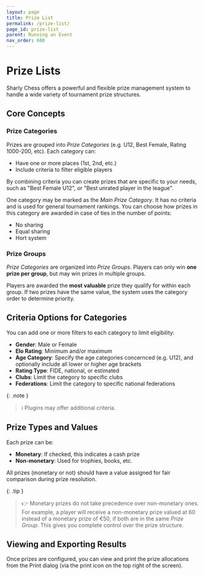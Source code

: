 ```yaml
---
layout: page
title: Prize List
permalink: /prize-list/
page_id: prize-list
parent: Running an Event
nav_order: 600
---
```


# Prize Lists

Sharly Chess offers a powerful and flexible prize management system to handle a wide variety of tournament prize structures.

## Core Concepts

### Prize Categories

Prizes are grouped into _Prize Categories_ (e.g. U12, Best Female, Rating 1000-200, etc). Each category can:

* Have one or more places (1st, 2nd, etc.)
* Include criteria to filter eligible players

By combining criteria you can create prizes that are specific to your needs, such as "Best Female U12", or "Best unrated player in the league".

One category may be marked as the _Main Prize Category_. It has no criteria and is used for general tournament rankings. You can choose how prizes in this category are awarded in case of ties in the number of points:

- No sharing
- Equal sharing
- Hort system

### Prize Groups

_Prize Categories_ are organized into _Prize Groups_. Players can only win **one prize per group**, but may win prizes in multiple groups.

Players are awarded the **most valuable** prize they qualify for within each group. If two prizes have the same value, the system uses the category order to determine priority.

## Criteria Options for Categories

You can add one or more filters to each category to limit eligibility:

- **Gender**: Male or Female
- **Elo Rating**: Minimum and/or maximum
- **Age Category**: Specify the age categories concernced (e.g. U12), and optionally include all lower or higher age brackets
- **Rating Type**: FIDE, national, or estimated
- **Clubs**: Limit the category to specific clubs
- **Federations**: Limit the category to specific national federations

{: .note }
> :information_source: Plugins may offer additional criteria.

## Prize Types and Values

Each prize can be:

- **Monetary**: If checked, this indicates a cash prize
- **Non-monetary**: Used for trophies, books, etc.

All prizes (monetary or not) should have a value assigned for fair comparison during prize resolution.

{: .tip }
> :point_right: Monetary prizes do not take precedence over non-monetary ones. For example, a player will receive a non-monetary prize valued at 60 instead of a monetary prize of €50, if both are in the same _Prize Group_.  This gives you complete control over the prize structure.

## Viewing and Exporting Results

Once prizes are configured, you can view and print the prize allocations from the Print dialog (via the print icon on the top right of the screen).
